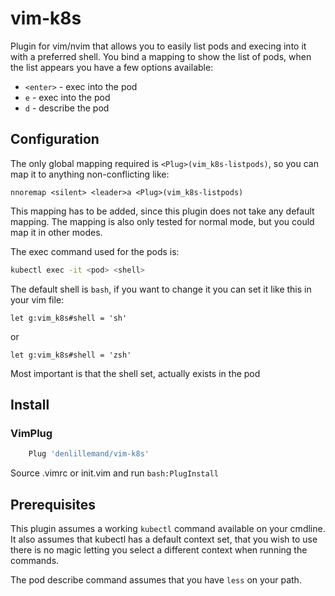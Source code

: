 # vim-k8s

Plugin for vim/nvim that allows you to easily list pods and execing into it
with a preferred shell.
You bind a mapping to show the list of pods, when the list appears you
have a few options available:

* `<enter>` - exec into the pod
* `e` - exec into the pod
* `d` - describe the pod

## Configuration

The only global mapping required is `<Plug>(vim_k8s-listpods)`,
so you can map it to anything non-conflicting like:

```vimscript
nnoremap <silent> <leader>a <Plug>(vim_k8s-listpods)
```

This mapping has to be added, since this plugin does not
take any default mapping. The mapping is also only tested for normal
mode, but you could map it in other modes.

The exec command used for the pods is:

```bash
kubectl exec -it <pod> <shell>
```

The default shell is `bash`, if you want to change it you can
set it like this in your vim file:

```vimscript
let g:vim_k8s#shell = 'sh'
```

or

```vimscript
let g:vim_k8s#shell = 'zsh'
```

Most important is that the shell set, actually exists in the pod

## Install

### VimPlug

```bash
    Plug 'denlillemand/vim-k8s'
```

Source .vimrc or init.vim and run `bash:PlugInstall`

## Prerequisites

This plugin assumes a working `kubectl` command available on your cmdline.
It also assumes that kubectl has a default context set,
that you wish to use there is no magic letting you
select a different context when running the commands.

The pod describe command assumes that you have `less` on your path.

